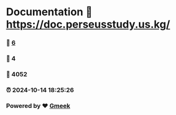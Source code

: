 # Documentation :link: https://doc.perseusstudy.us.kg/ 
### :page_facing_up: [6](https://doc.perseusstudy.us.kg//tag.html) 
### :speech_balloon: 4 
### :hibiscus: 4052 
### :alarm_clock: 2024-10-14 18:25:26 
### Powered by :heart: [Gmeek](https://github.com/Meekdai/Gmeek)
